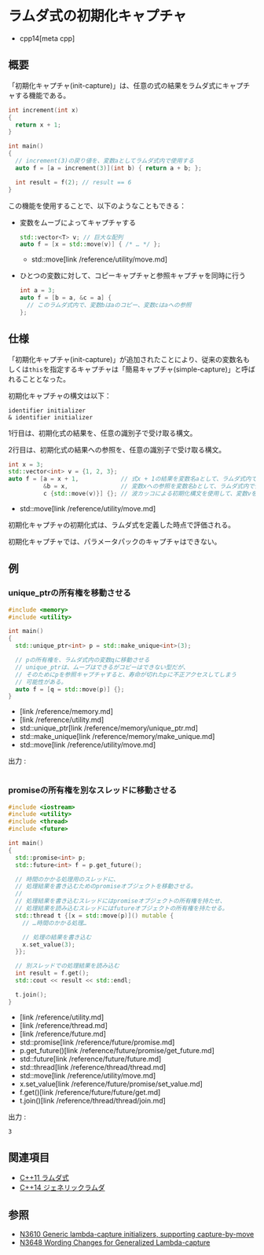 # ラムダ式の初期化キャプチャ
* cpp14[meta cpp]

## 概要
「初期化キャプチャ(init-capture)」は、任意の式の結果をラムダ式にキャプチャする機能である。

```cpp
int increment(int x)
{
  return x + 1;
}

int main()
{
  // increment(3)の戻り値を、変数aとしてラムダ式内で使用する
  auto f = [a = increment(3)](int b) { return a + b; };

  int result = f(2); // result == 6
}
```

この機能を使用することで、以下のようなこともできる：

- 変数をムーブによってキャプチャする

    ```cpp
    std::vector<T> v; // 巨大な配列
    auto f = [x = std::move(v)] { /* … */ };
    ```
    * std::move[link /reference/utility/move.md]

- ひとつの変数に対して、コピーキャプチャと参照キャプチャを同時に行う

    ```cpp
    int a = 3;
    auto f = [b = a, &c = a] {
      // このラムダ式内で、変数bはaのコピー、変数cはaへの参照
    };
    ```


## 仕様
「初期化キャプチャ(init-capture)」が追加されたことにより、従来の変数名もしくは`this`を指定するキャプチャは「簡易キャプチャ(simple-capture)」と呼ばれることとなった。

初期化キャプチャの構文は以下：

```
identifier initializer
& identifier initializer
```

1行目は、初期化式の結果を、任意の識別子で受け取る構文。

2行目は、初期化式の結果への参照を、任意の識別子で受け取る構文。

```cpp
int x = 3;
std::vector<int> v = {1, 2, 3};
auto f = [a = x + 1,            // 式x + 1の結果を変数名aとして、ラムダ式内で使用する
          &b = x,               // 変数xへの参照を変数名bとして、ラムダ式内で使用する
          c {std::move(v)}] {}; // 波カッコによる初期化構文を使用して、変数vを変数cにムーブする
```
* std::move[link /reference/utility/move.md]

初期化キャプチャの初期化式は、ラムダ式を定義した時点で評価される。

初期化キャプチャでは、パラメータパックのキャプチャはできない。


## 例
### unique_ptrの所有権を移動させる
```cpp example
#include <memory>
#include <utility>

int main()
{
  std::unique_ptr<int> p = std::make_unique<int>(3);

  // pの所有権を、ラムダ式内の変数qに移動させる
  // unique_ptrは、ムーブはできるがコピーはできない型だが、
  // そのためにpを参照キャプチャすると、寿命が切れたpに不正アクセスしてしまう
  // 可能性がある。
  auto f = [q = std::move(p)] {};
}
```
* <memory>[link /reference/memory.md]
* <utility>[link /reference/utility.md]
* std::unique_ptr[link /reference/memory/unique_ptr.md]
* std::make_unique[link /reference/memory/make_unique.md]
* std::move[link /reference/utility/move.md]

出力 :

```
```


### promiseの所有権を別なスレッドに移動させる
```cpp example
#include <iostream>
#include <utility>
#include <thread>
#include <future>

int main()
{
  std::promise<int> p;
  std::future<int> f = p.get_future();

  // 時間のかかる処理用のスレッドに、
  // 処理結果を書き込むためのpromiseオブジェクトを移動させる。
  //
  // 処理結果を書き込むスレッドにはpromiseオブジェクトの所有権を持たせ、
  // 処理結果を読み込むスレッドにはfutureオブジェクトの所有権を持たせる。
  std::thread t {[x = std::move(p)]() mutable {
    // …時間のかかる処理…

    // 処理の結果を書き込む
    x.set_value(3);
  }};

  // 別スレッドでの処理結果を読み込む
  int result = f.get();
  std::cout << result << std::endl;

  t.join();
}
```
* <utility>[link /reference/utility.md]
* <thread>[link /reference/thread.md]
* <future>[link /reference/future.md]
* std::promise[link /reference/future/promise.md]
* p.get_future()[link /reference/future/promise/get_future.md]
* std::future[link /reference/future/future.md]
* std::thread[link /reference/thread/thread.md]
* std::move[link /reference/utility/move.md]
* x.set_value[link /reference/future/promise/set_value.md]
* f.get()[link /reference/future/future/get.md]
* t.join()[link /reference/thread/thread/join.md]

出力 :
```
3
```


## 関連項目
- [C++11 ラムダ式](/lang/cpp11/lambda_expressions.md)
- [C++14 ジェネリックラムダ](generic_lambdas.md)


## 参照
- [N3610 Generic lambda-capture initializers, supporting capture-by-move](http://www.open-std.org/jtc1/sc22/wg21/docs/papers/2013/n3610.html)
- [N3648 Wording Changes for Generalized Lambda-capture](http://www.open-std.org/jtc1/sc22/wg21/docs/papers/2013/n3648.html)

